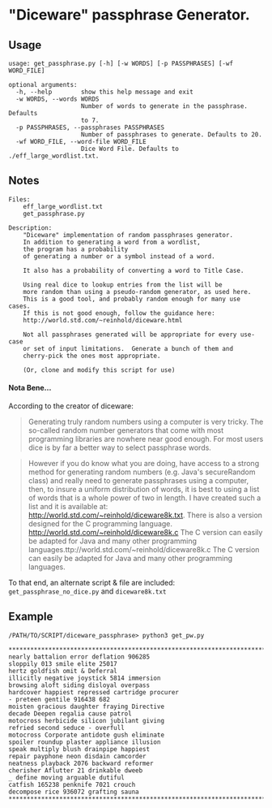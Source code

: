 # "Diceware" passphrase Generator.

## Usage
    usage: get_passphrase.py [-h] [-w WORDS] [-p PASSPHRASES] [-wf WORD_FILE]

    optional arguments:
      -h, --help        show this help message and exit
      -w WORDS, --words WORDS
                        Number of words to generate in the passphrase. Defaults
                        to 7.
      -p PASSPHRASES, --passphrases PASSPHRASES
                        Number of passphrases to generate. Defaults to 20.
      -wf WORD_FILE, --word-file WORD_FILE
                        Dice Word File. Defaults to ./eff_large_wordlist.txt.


## Notes
    Files:
        eff_large_wordlist.txt
        get_passphrase.py

    Description:
        "Diceware" implementation of random passphrases generator.
        In addition to generating a word from a wordlist,
        the program has a probability
        of generating a number or a symbol instead of a word.

        It also has a probability of converting a word to Title Case.

        Using real dice to lookup entries from the list will be
        more random than using a pseudo-random generator, as used here.
        This is a good tool, and probably random enough for many use cases.
        If this is not good enough, follow the guidance here:
        http://world.std.com/~reinhold/diceware.html

        Not all passphrases generated will be appropriate for every use-case
        or set of input limitations.  Generate a bunch of them and
        cherry-pick the ones most appropriate.

        (Or, clone and modify this script for use)

#### Nota Bene...

According to the creator of diceware:     

> Generating truly random numbers using a computer is very tricky. The so-called random number generators that come with most programming libraries are nowhere near good enough. For most users dice is by far a better way to select passphrase words.

> However if you do know what you are doing, have access to a strong method for generating random numbers (e.g. Java's secureRandom class) and really need to generate passphrases using a computer, then, to insure a uniform distribution of words, it is best to using a list of words that is a whole power of two in length. I have created such a list and it is available at: http://world.std.com/~reinhold/diceware8k.txt. There is also a version designed for the C programming language. http://world.std.com/~reinhold/diceware8k.c The C version can easily be adapted for Java and many other programming languages.ttp://world.std.com/~reinhold/diceware8k.c The C version can easily be adapted for Java and many other programming languages.

To that end, an alternate script & file are included: `get_passphrase_no_dice.py` and `diceware8k.txt`


## Example
    /PATH/TO/SCRIPT/diceware_passphrase> python3 get_pw.py

    ********************************************************************************
    nearly battalion error deflation 906285
    sloppily 013 smile elite 25017
    hertz goldfish omit & Deferral
    illicitly negative joystick 5814 immersion
    browsing aloft siding disloyal overpass
    hardcover happiest repressed cartridge procurer
    - preteen gentile 916438 682
    moisten gracious daughter fraying Directive
    decade Deepen regalia cause patrol
    motocross herbicide silicon jubilant giving
    refried second seduce - overfull
    motocross Corporate antidote gush eliminate
    spoiler roundup plaster appliance illusion
    speak multiply blush drainpipe happiest
    repair payphone neon disdain camcorder
    neatness playback 2076 backward reformer
    cherisher Aflutter 21 drinkable dweeb
    _ define moving arguable dutiful
    catfish 165238 penknife 7021 crouch
    decompose rice 936072 grafting sauna
    ********************************************************************************
